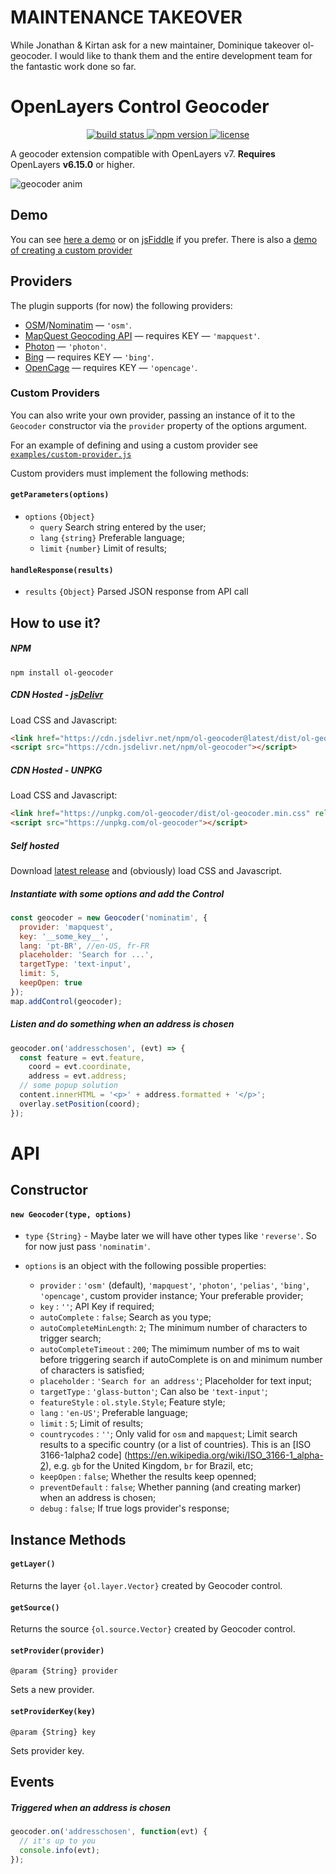 # MAINTENANCE TAKEOVER
While Jonathan & Kirtan ask for a new maintainer, Dominique takeover ol-geocoder.
I would like to thank them and the entire development team for the fantastic work done so far.

# OpenLayers Control Geocoder
<p align="center">
  <a href="https://travis-ci.org/jonataswalker/ol-geocoder">
    <img src="https://travis-ci.org/jonataswalker/ol-geocoder.svg?branch=master" alt="build status">
  </a>
  <a href="https://www.npmjs.com/package/ol-geocoder">
    <img src="https://img.shields.io/npm/v/ol-geocoder.svg"
      alt="npm version">
  </a>
  <a href="https://github.com/Dominique92/ol-geocoder/blob/master/LICENSE">
    <img src="https://img.shields.io/npm/l/ol-geocoder.svg"
      alt="license">
  </a>
</p>

A geocoder extension compatible with OpenLayers v7. **Requires** OpenLayers **v6.15.0** or higher.

![geocoder anim](https://raw.githubusercontent.com/jonataswalker/ol-geocoder/screenshots/images/anim.gif)

## Demo
You can see [here a demo](http://rawgit.com/jonataswalker/ol-geocoder/master/examples/control-nominatim.html) or on [jsFiddle](http://jsfiddle.net/jonataswalker/c4qv9afb/) if you prefer. There is also a [demo of creating a custom provider](http://rawgit.com/jonataswalker/ol-geocoder/master/examples/custom-provider.html)

## Providers
The plugin supports (for now) the following providers:

* [OSM](https://www.openstreetmap.org/)/[Nominatim](https://nominatim.org/) &mdash; `'osm'`.
* [MapQuest Geocoding API](https://developer.mapquest.com/documentation/open/nominatim-search/) &mdash; requires KEY  &mdash; `'mapquest'`.
* [Photon](https://photon.komoot.io/)  &mdash; `'photon'`.
* [Bing](https://docs.microsoft.com/en-us/bingmaps/rest-services/) &mdash; requires KEY  &mdash; `'bing'`.
* [OpenCage](https://opencagedata.com/) &mdash; requires KEY  &mdash; `'opencage'`.

### Custom Providers
You can also write your own provider, passing an instance of it to the `Geocoder` constructor via the `provider` property of the options argument.

For an example of defining and using a custom provider see [`examples/custom-provider.js`](examples/custom-provider.js)

Custom providers must implement the following methods:

#### `getParameters(options)`

* `options` `{Object}`
    * `query` Search string entered by the user;
    * `lang` `{string}` Preferable language;
    * `limit` `{number}` Limit of results;

#### `handleResponse(results)`

* `results` `{Object}` Parsed JSON response from API call

## How to use it?

##### NPM
`npm install ol-geocoder`

##### CDN Hosted - [jsDelivr](https://www.jsdelivr.com/package/npm/ol-geocoder)
Load CSS and Javascript:
```HTML
<link href="https://cdn.jsdelivr.net/npm/ol-geocoder@latest/dist/ol-geocoder.min.css" rel="stylesheet">
<script src="https://cdn.jsdelivr.net/npm/ol-geocoder"></script>
```

##### CDN Hosted - UNPKG
Load CSS and Javascript:
```HTML
<link href="https://unpkg.com/ol-geocoder/dist/ol-geocoder.min.css" rel="stylesheet">
<script src="https://unpkg.com/ol-geocoder"></script>
```
##### Self hosted
Download [latest release](https://github.com/Dominique92/ol-geocoder/releases/latest) and (obviously) load CSS and Javascript.

##### Instantiate with some options and add the Control
```javascript
const geocoder = new Geocoder('nominatim', {
  provider: 'mapquest',
  key: '__some_key__',
  lang: 'pt-BR', //en-US, fr-FR
  placeholder: 'Search for ...',
  targetType: 'text-input',
  limit: 5,
  keepOpen: true
});
map.addControl(geocoder);
```

##### Listen and do something when an address is chosen
```javascript
geocoder.on('addresschosen', (evt) => {
  const feature = evt.feature,
    coord = evt.coordinate,
    address = evt.address;
  // some popup solution
  content.innerHTML = '<p>' + address.formatted + '</p>';
  overlay.setPosition(coord);
});
```

# API

## Constructor

#### `new Geocoder(type, options)`

- `type` `{String}` - Maybe later we will have other types like `'reverse'`. So for now just pass `'nominatim'`.

- `options` is an object with the following possible properties:
  * `provider`             : `'osm'` (default), `'mapquest'`, `'photon'`, `'pelias'`, `'bing'`, `'opencage'`, custom provider instance; Your preferable provider;
  * `key`                  : `''`; API Key if required;
  * `autoComplete`         : `false`; Search as you type;
  * `autoCompleteMinLength`: `2`; The minimum number of characters to trigger search;
  * `autoCompleteTimeout`  : `200`; The mimimum number of ms to wait before triggering search if autoComplete is on and minimum number of characters is satisfied;
  * `placeholder`          : `'Search for an address'`; Placeholder for text input;
  * `targetType`           : `'glass-button'`; Can also be `'text-input'`;
  * `featureStyle`         : `ol.style.Style`; Feature style;
  * `lang`                 : `'en-US'`; Preferable language;
  * `limit`                : `5`; Limit of results;
  * `countrycodes`         : `''`; Only valid for `osm` and `mapquest`; Limit search results to a specific country (or a list of countries). This is an [ISO 3166-1alpha2 code] (https://en.wikipedia.org/wiki/ISO_3166-1_alpha-2), e.g. `gb` for the United Kingdom, `br` for Brazil, etc;
  * `keepOpen`             : `false`; Whether the results keep openned;
  * `preventDefault`       : `false`; Whether panning (and creating marker) when an address is chosen;
  * `debug`                : `false`; If true logs provider's response;

## Instance Methods

#### `getLayer()`
Returns the layer `{ol.layer.Vector}` created by Geocoder control.

#### `getSource()`
Returns the source `{ol.source.Vector}` created by Geocoder control.

#### `setProvider(provider)`

`@param {String} provider`

Sets a new provider.

#### `setProviderKey(key)`

`@param {String} key`

Sets provider key.

## Events

##### Triggered when an address is chosen
```javascript
geocoder.on('addresschosen', function(evt) {
  // it's up to you
  console.info(evt);
});
```

